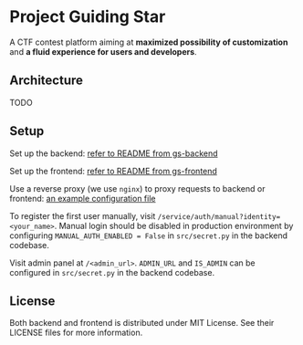 # Project Guiding Star

A CTF contest platform aiming at **maximized possibility of customization** and **a fluid experience for users and developers**.

## Architecture

TODO

## Setup

Set up the backend: [refer to README from gs-backend](https://github.com/PKU-GeekGame/gs-backend)

Set up the frontend: [refer to README from gs-frontend](https://github.com/PKU-GeekGame/gs-frontend)

Use a reverse proxy (we use `nginx`) to proxy requests to backend or frontend: [an example configuration file](example.nginx-host.conf)

To register the first user manually, visit `/service/auth/manual?identity=<your_name>`.
Manual login should be disabled in production environment by configuring `MANUAL_AUTH_ENABLED = False` in `src/secret.py` in the backend codebase.

Visit admin panel at `/<admin_url>`.
`ADMIN_URL` and `IS_ADMIN` can be configured in `src/secret.py` in the backend codebase.

## License

Both backend and frontend is distributed under MIT License. See their LICENSE files for more information.